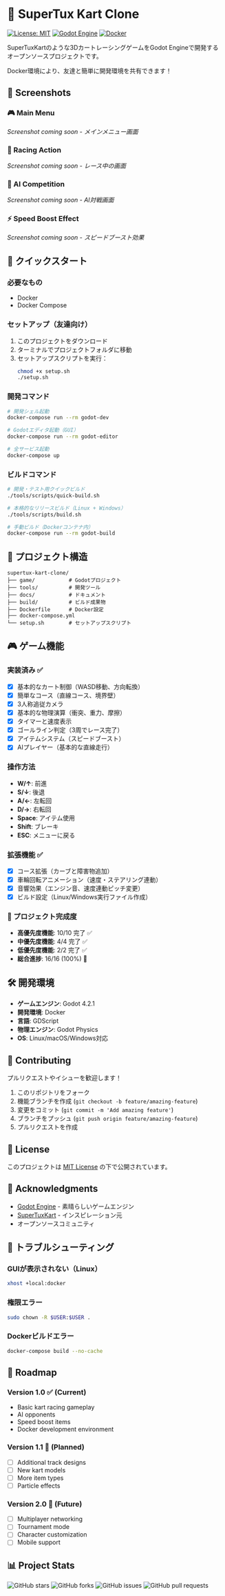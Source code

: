 # 🏁 SuperTux Kart Clone

[![License: MIT](https://img.shields.io/badge/License-MIT-yellow.svg)](https://opensource.org/licenses/MIT)
[![Godot Engine](https://img.shields.io/badge/Godot-4.2.1-blue.svg)](https://godotengine.org/)
[![Docker](https://img.shields.io/badge/Docker-Ready-blue.svg)](https://www.docker.com/)

SuperTuxKartのような3DカートレーシングゲームをGodot Engineで開発するオープンソースプロジェクトです。

Docker環境により、友達と簡単に開発環境を共有できます！

## 📸 Screenshots

### 🎮 Main Menu
<!-- ![Main Menu](screenshots/main-menu.png) -->
*Screenshot coming soon - メインメニュー画面*

### 🏁 Racing Action  
<!-- ![Racing Action](screenshots/race-action.png) -->
*Screenshot coming soon - レース中の画面*

### 🤖 AI Competition
<!-- ![AI Competition](screenshots/ai-competition.png) -->
*Screenshot coming soon - AI対戦画面*

### ⚡ Speed Boost Effect
<!-- ![Speed Boost](screenshots/speed-boost.png) -->
*Screenshot coming soon - スピードブースト効果*

## 🚀 クイックスタート

### 必要なもの
- Docker
- Docker Compose

### セットアップ（友達向け）
1. このプロジェクトをダウンロード
2. ターミナルでプロジェクトフォルダに移動
3. セットアップスクリプトを実行：
   ```bash
   chmod +x setup.sh
   ./setup.sh
   ```

### 開発コマンド

```bash
# 開発シェル起動
docker-compose run --rm godot-dev

# Godotエディタ起動（GUI）
docker-compose run --rm godot-editor

# 全サービス起動
docker-compose up
```

### ビルドコマンド

```bash
# 開発・テスト用クイックビルド
./tools/scripts/quick-build.sh

# 本格的なリリースビルド（Linux + Windows）
./tools/scripts/build.sh

# 手動ビルド（Dockerコンテナ内）
docker-compose run --rm godot-build
```

## 📁 プロジェクト構造

```
supertux-kart-clone/
├── game/           # Godotプロジェクト
├── tools/          # 開発ツール
├── docs/           # ドキュメント
├── build/          # ビルド成果物
├── Dockerfile      # Docker設定
├── docker-compose.yml
└── setup.sh        # セットアップスクリプト
```

## 🎮 ゲーム機能

### 実装済み ✅
- [x] 基本的なカート制御（WASD移動、方向転換）
- [x] 簡単なコース（直線コース、境界壁）
- [x] 3人称追従カメラ
- [x] 基本的な物理演算（衝突、重力、摩擦）
- [x] タイマーと速度表示
- [x] ゴールライン判定（3周でレース完了）
- [x] アイテムシステム（スピードブースト）
- [x] AIプレイヤー（基本的な直線走行）

### 操作方法
- **W/↑**: 前進
- **S/↓**: 後退  
- **A/←**: 左転回
- **D/→**: 右転回
- **Space**: アイテム使用
- **Shift**: ブレーキ
- **ESC**: メニューに戻る

### 拡張機能 ✅
- [x] コース拡張（カーブと障害物追加）
- [x] 車輪回転アニメーション（速度・ステアリング連動）
- [x] 音響効果（エンジン音、速度連動ピッチ変更）
- [x] ビルド設定（Linux/Windows実行ファイル作成）

### 🎯 プロジェクト完成度
- **高優先度機能**: 10/10 完了 ✅
- **中優先度機能**: 4/4 完了 ✅
- **低優先度機能**: 2/2 完了 ✅
- **総合進捗**: 16/16 (100%) 🎉

## 🛠️ 開発環境

- **ゲームエンジン**: Godot 4.2.1
- **開発環境**: Docker
- **言語**: GDScript
- **物理エンジン**: Godot Physics
- **OS**: Linux/macOS/Windows対応

## 🤝 Contributing

プルリクエストやイシューを歓迎します！

1. このリポジトリをフォーク
2. 機能ブランチを作成 (`git checkout -b feature/amazing-feature`)
3. 変更をコミット (`git commit -m 'Add amazing feature'`)
4. ブランチをプッシュ (`git push origin feature/amazing-feature`)
5. プルリクエストを作成

## 📝 License

このプロジェクトは [MIT License](LICENSE) の下で公開されています。

## 🙏 Acknowledgments

- [Godot Engine](https://godotengine.org/) - 素晴らしいゲームエンジン
- [SuperTuxKart](https://supertuxkart.net/) - インスピレーション元
- オープンソースコミュニティ

## 🔧 トラブルシューティング

### GUIが表示されない（Linux）
```bash
xhost +local:docker
```

### 権限エラー
```bash
sudo chown -R $USER:$USER .
```

### Dockerビルドエラー
```bash
docker-compose build --no-cache
```

## 🔄 Roadmap

### Version 1.0 ✅ (Current)
- Basic kart racing gameplay
- AI opponents
- Speed boost items
- Docker development environment

### Version 1.1 🚧 (Planned)
- [ ] Additional track designs
- [ ] New kart models
- [ ] More item types
- [ ] Particle effects

### Version 2.0 🎯 (Future)
- [ ] Multiplayer networking
- [ ] Tournament mode
- [ ] Character customization
- [ ] Mobile support

## 📊 Project Stats

![GitHub stars](https://img.shields.io/github/stars/YOUR-USERNAME/supertux-kart-clone?style=social)
![GitHub forks](https://img.shields.io/github/forks/YOUR-USERNAME/supertux-kart-clone?style=social)
![GitHub issues](https://img.shields.io/github/issues/YOUR-USERNAME/supertux-kart-clone)
![GitHub pull requests](https://img.shields.io/github/issues-pr/YOUR-USERNAME/supertux-kart-clone)